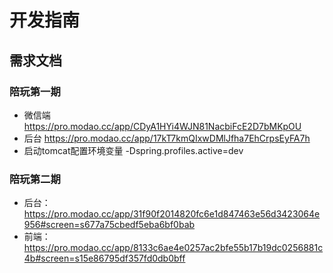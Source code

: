 # 开发指南

## 需求文档

### 陪玩第一期 

- 微信端 https://pro.modao.cc/app/CDyA1HYi4WJN81NacbiFcE2D7bMKpOU
- 后台 https://pro.modao.cc/app/17kT7kmQIxwDMlJfha7EhCrpsEyFA7h
- 启动tomcat配置环境变量 -Dspring.profiles.active=dev



### 陪玩第二期
- 后台：https://pro.modao.cc/app/31f90f2014820fc6e1d847463e56d3423064e956#screen=s677a75cbedf5eba6bf0bab
- 前端：https://pro.modao.cc/app/8133c6ae4e0257ac2bfe55b17b19dc0256881c4b#screen=s15e86795df357fd0db0bff
